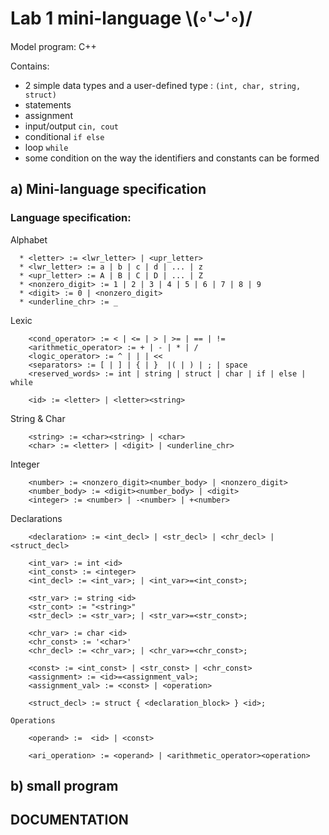 # Lab 1 mini-language \\(◦'⌣'◦)/
Model program: C++


Contains:
- 2 simple data types and a user-defined type : ``` (int, char, string, struct) ```
- statements
- assignment
- input/output ``` cin, cout ```
- conditional ``` if else ```
- loop ``` while ```
- some condition on the way the identifiers and constants can be formed

## a) Mini-language specification
### Language specification:
  Alphabet
  ```
    * <letter> := <lwr_letter> | <upr_letter>
    * <lwr_letter> := a | b | c | d | ... | z
    * <upr_letter> := A | B | C | D | ... | Z
    * <nonzero_digit> := 1 | 2 | 3 | 4 | 5 | 6 | 7 | 8 | 9 
    * <digit> := 0 | <nonzero_digit>
    * <underline_chr> := _
```
  Lexic
```
    <cond_operator> := < | <= | > | >= | == | != 
    <arithmetic_operator> := + | - | * | /
    <logic_operator> := ^ | | | << 
    <separators> := [ | ] | { | }  |( | ) | ; | space 
    <reserved_words> := int | string | struct | char | if | else | while
  
    <id> := <letter> | <letter><string>
```
  String & Char
```
    <string> := <char><string> | <char>
    <char> := <letter> | <digit> | <underline_chr>
```
  Integer
```
    <number> := <nonzero_digit><number_body> | <nonzero_digit>
    <number_body> := <digit><number_body> | <digit>
    <integer> := <number> | -<number> | +<number>
```
Declarations 
```
    <declaration> := <int_decl> | <str_decl> | <chr_decl> | <struct_decl>

    <int_var> := int <id>
    <int_const> := <integer>
    <int_decl> := <int_var>; | <int_var>=<int_const>; 

    <str_var> := string <id>
    <str_cont> := "<string>"
    <str_decl> := <str_var>; | <str_var>=<str_const>;

    <chr_var> := char <id>
    <chr_const> := '<char>'
    <chr_decl> := <chr_var>; | <chr_var>=<chr_const>;

    <const> := <int_const> | <str_const> | <chr_const>
    <assignment> := <id>=<assignment_val>;
    <assignment_val> := <const> | <operation>

    <struct_decl> := struct { <declaration_block> } <id>;

```
    Operations
```
    <operand> :=  <id> | <const> 
  
    <ari_operation> := <operand> | <arithmetic_operator><operation>

```

    
    


## b) small program

## DOCUMENTATION  
